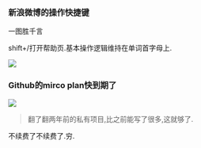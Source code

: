 ### 新浪微博的操作快捷键  

一图胜千言 

shift+/打开帮助页.基本操作逻辑维持在单词首字母上.

![](http://7xqjx7.com1.z0.glb.clouddn.com/image/Screen%20Shot%202016-03-31%20at%2000.27.47.png?imageView2/2/h/300) 

### Github的mirco plan快到期了  


![](http://7xqjx7.com1.z0.glb.clouddn.com/image/Screen_Shot_2016-03-31_at_01_02_32.png?imageView2/2/h/400) 

>翻了翻两年前的私有项目,比之前能写了很多,这就够了.

不续费了不续费了.穷. 
